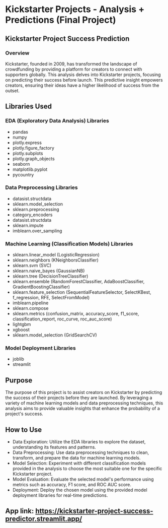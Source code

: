 # Kickstarter Projects - Analysis + Predictions (Final Project)

## Kickstarter Project Success Prediction
### Overview
Kickstarter, founded in 2009, has transformed the landscape of crowdfunding by providing a platform for creators to connect with supporters globally. This analysis delves into Kickstarter projects, focusing on predicting their success before launch. This predictive insight empowers creators, ensuring their ideas have a higher likelihood of success from the outset.

## Libraries Used
### EDA (Exploratory Data Analysis) Libraries
- pandas
- numpy
- plotly.express
- plotly.figure_factory
- plotly.subplots
- plotly.graph_objects
- seaborn
- matplotlib.pyplot
- pycountry

### Data Preprocessing Libraries
- datasist.structdata
- sklearn.model_selection
- sklearn.preprocessing
- category_encoders
- datasist.structdata
- sklearn.impute
- imblearn.over_sampling

### Machine Learning (Classification Models) Libraries
- sklearn.linear_model (LogisticRegression)
- sklearn.neighbors (KNeighborsClassifier)
- sklearn.svm (SVC)
- sklearn.naive_bayes (GaussianNB)
- sklearn.tree (DecisionTreeClassifier)
- sklearn.ensemble (RandomForestClassifier, AdaBoostClassifier, GradientBoostingClassifier)
- sklearn.feature_selection (SequentialFeatureSelector, SelectKBest, f_regression, RFE, SelectFromModel)
- imblearn.pipeline
- sklearn.compose
- sklearn.metrics (confusion_matrix, accuracy_score, f1_score, classification_report, roc_curve, roc_auc_score)
- lightgbm
- xgboost
- sklearn.model_selection (GridSearchCV)

### Model Deployment Libraries
- joblib
- streamlit

## Purpose
The purpose of this project is to assist creators on Kickstarter by predicting the success of their projects before they are launched. By leveraging a variety of machine learning models and data preprocessing techniques, this analysis aims to provide valuable insights that enhance the probability of a project's success.

## How to Use
- Data Exploration: Utilize the EDA libraries to explore the dataset, understanding its features and patterns.
- Data Preprocessing: Use data preprocessing techniques to clean, transform, and prepare the data for machine learning models.
- Model Selection: Experiment with different classification models provided in the analysis to choose the most suitable one for the specific Kickstarter project.
- Model Evaluation: Evaluate the selected model's performance using metrics such as accuracy, F1 score, and ROC AUC score.
- Deployment: Deploy the chosen model using the provided model deployment libraries for real-time predictions.

 ## **App link**: https://kickstarter-project-success-predictor.streamlit.app/
